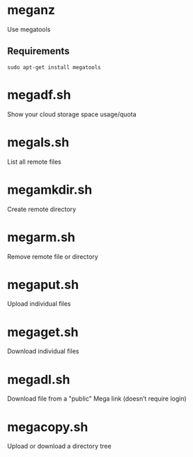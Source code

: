 # meganz
Use megatools

## Requirements
`sudo apt-get install megatools`

# megadf.sh
Show your cloud storage space usage/quota

# megals.sh
List all remote files

# megamkdir.sh
Create remote directory

# megarm.sh
Remove remote file or directory

# megaput.sh
Upload individual files

# megaget.sh
Download individual files

# megadl.sh
Download file from a "public" Mega link (doesn’t require login)

# megacopy.sh
Upload or download a directory tree
